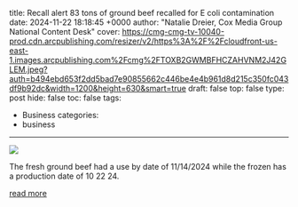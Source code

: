 title: Recall alert 83 tons of ground beef recalled for E coli contamination
date: 2024-11-22 18:18:45 +0000
author: "Natalie Dreier, Cox Media Group National Content Desk"
cover: https://cmg-cmg-tv-10040-prod.cdn.arcpublishing.com/resizer/v2/https%3A%2F%2Fcloudfront-us-east-1.images.arcpublishing.com%2Fcmg%2FTOXB2GWMBFHCZAHVNM2J42GLEM.jpeg?auth=b494ebd653f2dd5bad7e90855662c446be4e4b961d8d215c350fc043df9b92dc&width=1200&height=630&smart=true
draft: false
top: false
type: post
hide: false
toc: false
tags:
  - Business
categories:
  - business
---

![](https://cmg-cmg-tv-10040-prod.cdn.arcpublishing.com/resizer/v2/https%3A%2F%2Fcloudfront-us-east-1.images.arcpublishing.com%2Fcmg%2FTOXB2GWMBFHCZAHVNM2J42GLEM.jpeg?auth=b494ebd653f2dd5bad7e90855662c446be4e4b961d8d215c350fc043df9b92dc&width=1200&height=630&smart=true)

The fresh ground beef had a use by date of 11/14/2024 while the frozen has a production date of 10 22 24.

[read more](https://www.whio.com/news/trending/recall-alert-83-tons-ground-beef-recalled-e-coli-contamination/VIIUVB7UKFFHLHVDZNHATOLTJ4/)
